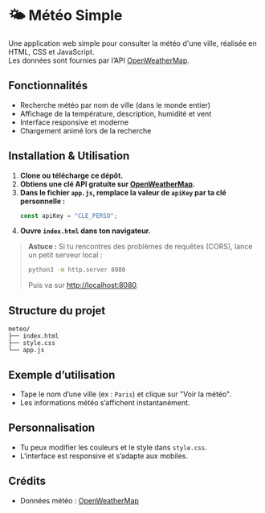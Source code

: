 # 🌤️ Météo Simple

Une application web simple pour consulter la météo d'une ville, réalisée en HTML, CSS et JavaScript.  
Les données sont fournies par l’API [OpenWeatherMap](https://openweathermap.org/).

## Fonctionnalités

- Recherche météo par nom de ville (dans le monde entier)
- Affichage de la température, description, humidité et vent
- Interface responsive et moderne
- Chargement animé lors de la recherche

## Installation & Utilisation

1. **Clone ou télécharge ce dépôt.**
2. **Obtiens une clé API gratuite sur [OpenWeatherMap](https://openweathermap.org/api).**
3. **Dans le fichier `app.js`, remplace la valeur de `apiKey` par ta clé personnelle :**
   ```js
   const apiKey = "CLE_PERSO";
   ```
4. **Ouvre `index.html` dans ton navigateur.**

> **Astuce :** Si tu rencontres des problèmes de requêtes (CORS), lance un petit serveur local :
> ```sh
> python3 -m http.server 8080
> ```
> Puis va sur [http://localhost:8080](http://localhost:8080).

## Structure du projet

```
meteo/
├── index.html
├── style.css
└── app.js
```

## Exemple d’utilisation

- Tape le nom d’une ville (ex : `Paris`) et clique sur "Voir la météo".
- Les informations météo s’affichent instantanément.

## Personnalisation

- Tu peux modifier les couleurs et le style dans `style.css`.
- L’interface est responsive et s’adapte aux mobiles.

## Crédits

- Données météo : [OpenWeatherMap](https://openweathermap.org/)
